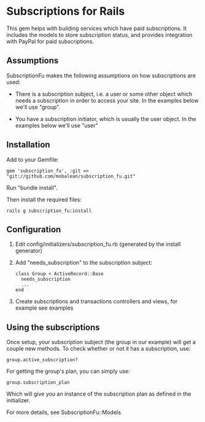 # Subscriptions for Rails

This gem helps with building services which have paid subscriptions. It includes the models to store subscription status, and provides integration with PayPal for paid subscriptions.

## Assumptions

SubscriptionFu makes the following assumptions on how subscriptions are used:

 * There is a subscription subject, i.e. a user or some other object which needs a subscription in order to access your site. In the examples below we'll use "group".

 * You have a subscription initiator, which is usually the user object. In the examples below we'll use "user"

## Installation

Add to your Gemfile:

    gem 'subscription_fu', :git => "git://github.com/mobalean/subscription_fu.git"

Run "bundle install".

Then install the required files:

    rails g subscription_fu:install

## Configuration

 1. Edit config/initializers/subscription\_fu.rb (generated by the install generator)

 2. Add "needs\_subscription" to the subscription subject:

        class Group < ActiveRecord::Base
          needs_subscription
          ...
        end

 3. Create subscriptions and transactions controllers and views, for example see examples

## Using the subscriptions

Once setup, your subscription subject (the group in our example) will get a couple new methods. To check whether or not it has a subscription, use:

    group.active_subscription?

For getting the group's plan, you can simply use:

    group.subscription_plan

Which will give you an instance of the subscription plan as defined in the initializer.

For more details, see SubscriptionFu::Models

